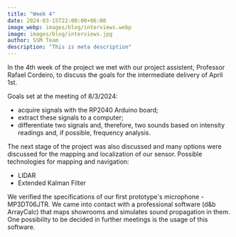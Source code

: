 ```yaml
---
title: "Week 4"
date: 2024-03-15T22:00:00+06:00
image_webp: images/blog/interviews.webp
image: images/blog/interviews.jpg
author: SSM Team
description: "This is meta description"
---
```


In the 4th week of the project we met with our project assistent, Professor Rafael Cordeiro, to discuss the goals for the intermediate delivery of April 1st.

Goals set at the meeting of 8/3/2024:
* acquire signals with the RP2040 Arduino board;
* extract these signals to a computer;
* differentiate two signals and, therefore, two sounds based on intensity readings and, if possible, frequency analysis.

The next stage of the project was also discussed and many options were discussed for the mapping and localization of our sensor.
Possible technologies for mapping and navigation:
* LIDAR
* Extended Kalman Filter

We verified the specifications of our first prototype's microphone - MP3DT06JTR.
We came into contact with a professional software (d&b ArrayCalc) that maps showrooms and simulates sound propagation in them.
One possibility to be decided in further meetings is the usage of this software.
